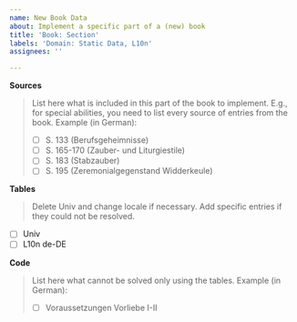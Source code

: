```yaml
---
name: New Book Data
about: Implement a specific part of a (new) book
title: 'Book: Section'
labels: 'Domain: Static Data, L10n'
assignees: ''

---
```


**Sources**
> List here what is included in this part of the book to implement. E.g., for special abilities, you need to list every source of entries from the book. Example (in German):
> - [ ] S. 133 (Berufsgeheimnisse)
> - [ ] S. 165-170 (Zauber- und Liturgiestile)
> - [ ] S. 183 (Stabzauber)
> - [ ] S. 195 (Zeremonialgegenstand Widderkeule)

**Tables**
> Delete Univ and change locale if necessary. Add specific entries if they could not be resolved.
- [ ] Univ
- [ ] L10n de-DE

**Code**
> List here what cannot be solved only using the tables. Example (in German):
> - [ ] Voraussetzungen Vorliebe I-II
